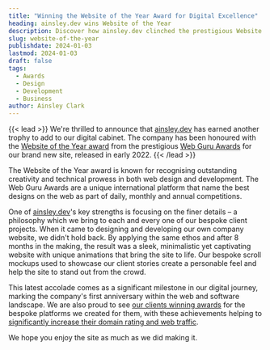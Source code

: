 ```yaml
---
title: "Winning the Website of the Year Award for Digital Excellence"
heading: ainsley.dev wins Website of the Year
description: Discover how ainsley.dev clinched the prestigious Website of the Year award, showcasing exceptional creativity and technical expertise.
slug: website-of-the-year
publishdate: 2024-01-03
lastmod: 2024-01-03
draft: false
tags:
  - Awards
  - Design
  - Development
  - Business
author: Ainsley Clark
---
```


{{< lead >}}
We're thrilled to announce that [ainsley.dev](http://ainsley.dev) has earned another trophy to add to our digital
cabinet. The company has been honoured with
the [Website of the Year award](https://www.webguruawards.com/sites/ainsley-dev) from the
prestigious [Web Guru Awards](https://www.webguruawards.com/) for our brand new site, released in early 2022.
{{< /lead >}}


The Website of the Year award is known for recognising outstanding creativity and technical prowess in both web design
and development. The Web Guru Awards are a unique international platform that name the best designs on the web as part
of daily, monthly and annual competitions.

One of [ainsley.dev](http://ainsley.dev)'s key strengths is focusing on the finer details – a philosophy which we bring
to each and every one of our bespoke client projects. When it came to designing and developing our own company website,
we didn't hold back. By applying the same ethos and after 8 months in the making, the result was a sleek, minimalistic
yet captivating website with unique animations that bring the site to life. Our bespoke scroll mockups used to showcase
our client stories create a personable feel and help the site to stand out from the crowd.

This latest accolade comes as a significant milestone in our digital journey, marking the company's first anniversary
within the web and software landscape. We are also proud to
see [our clients winning awards](https://ainsley.dev/insights/decspets-ecommerce-award/) for the bespoke platforms we
created for them, with these achievements helping
to [significantly increase their domain rating and web traffic](https://ainsley.dev/insights/web-design-awards/).

We hope you enjoy the site as much as we did making it.
